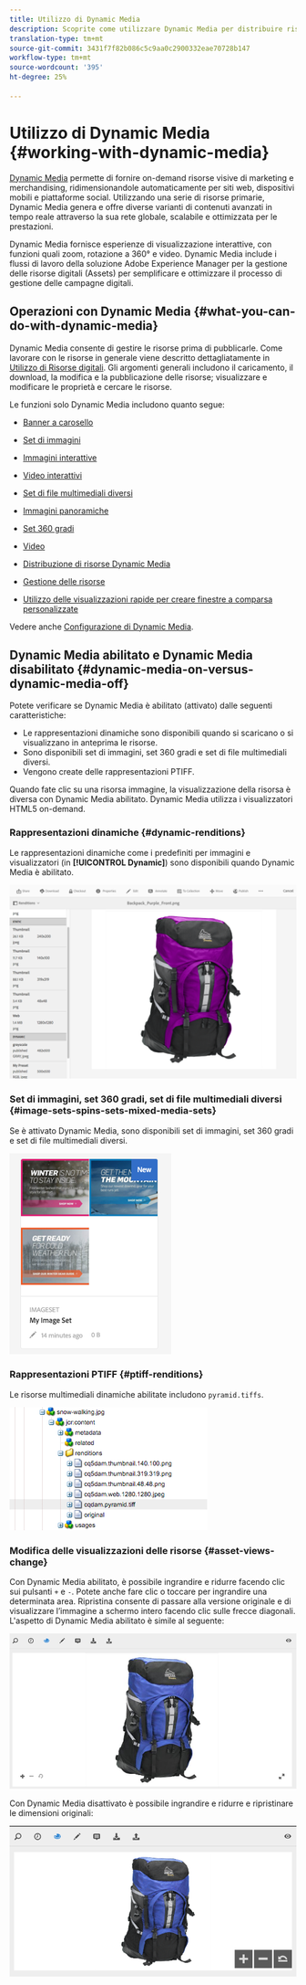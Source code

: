 ```yaml
---
title: Utilizzo di Dynamic Media
description: Scoprite come utilizzare Dynamic Media per distribuire risorse da utilizzare su siti Web, mobili e social network.
translation-type: tm+mt
source-git-commit: 3431f7f82b086c5c9aa0c2900332eae70728b147
workflow-type: tm+mt
source-wordcount: '395'
ht-degree: 25%

---
```



# Utilizzo di Dynamic Media {#working-with-dynamic-media}

[Dynamic Media](https://www.adobe.com/solutions/web-experience-management/dynamic-media.html) permette di fornire on-demand risorse visive di marketing e merchandising, ridimensionandole automaticamente per siti web, dispositivi mobili e piattaforme social. Utilizzando una serie di risorse primarie, Dynamic Media genera e offre diverse varianti di contenuti avanzati in tempo reale attraverso la sua rete globale, scalabile e ottimizzata per le prestazioni.

Dynamic Media fornisce esperienze di visualizzazione interattive, con funzioni quali zoom, rotazione a 360° e video. Dynamic Media include i flussi di lavoro della soluzione Adobe Experience Manager per la gestione delle risorse digitali (Assets) per semplificare e ottimizzare il processo di gestione delle campagne digitali.

<!-- >[!NOTE]
>
>A Community article is available on [Working with Adobe Experience Manager and Dynamic Media](https://helpx.adobe.com/experience-manager/using/aem_dynamic_media.html). -->

## Operazioni con Dynamic Media {#what-you-can-do-with-dynamic-media}

Dynamic Media consente di gestire le risorse prima di pubblicarle. Come lavorare con le risorse in generale viene descritto dettagliatamente in [Utilizzo di Risorse digitali](/help/assets/manage-digital-assets.md). Gli argomenti generali includono il caricamento, il download, la modifica e la pubblicazione delle risorse; visualizzare e modificare le proprietà e cercare le risorse.

Le funzioni solo Dynamic Media includono quanto segue:

* [Banner a carosello](carousel-banners.md)
* [Set di immagini](image-sets.md)
* [Immagini interattive](interactive-images.md)
* [Video interattivi](interactive-videos.md)
* [Set di file multimediali diversi](mixed-media-sets.md)
* [Immagini panoramiche](panoramic-images.md)

* [Set 360 gradi](spin-sets.md)
* [Video](video.md)
* [Distribuzione di risorse Dynamic Media](delivering-dynamic-media-assets.md)
* [Gestione delle risorse](managing-assets.md)
* [Utilizzo delle visualizzazioni rapide per creare finestre a comparsa personalizzate](custom-pop-ups.md)

Vedere anche [Configurazione di Dynamic Media](administering-dynamic-media.md).

<!-- 

OBSOLETE UNTIL INTEGRATING SCENE7 TOPIC GETS A MAJOR UPDATE
>[!NOTE]
>
>To understand the differences between using Dynamic Media and integrating Dynamic Media Classic with AEM, see [Dynamic Media Classic integration versus Dynamic Media](/help/sites-cloud/administering/integrating-scene7.md#aem-scene-integration-versus-dynamic-media).

-->

## Dynamic Media abilitato e Dynamic Media disabilitato {#dynamic-media-on-versus-dynamic-media-off}

Potete verificare se Dynamic Media è abilitato (attivato) dalle seguenti caratteristiche:

* Le rappresentazioni dinamiche sono disponibili quando si scaricano o si visualizzano in anteprima le risorse.
* Sono disponibili set di immagini, set 360 gradi e set di file multimediali diversi.
* Vengono create delle rappresentazioni PTIFF.

Quando fate clic su una risorsa immagine, la visualizzazione della risorsa è diversa con Dynamic Media abilitato. Dynamic Media utilizza i visualizzatori HTML5 on-demand.

### Rappresentazioni dinamiche {#dynamic-renditions}

Le rappresentazioni dinamiche come i predefiniti per immagini e visualizzatori (in **[!UICONTROL Dynamic]**) sono disponibili quando Dynamic Media è abilitato.

![chlimage_1-358](assets/chlimage_1-358.png)

### Set di immagini, set 360 gradi, set di file multimediali diversi {#image-sets-spins-sets-mixed-media-sets}

Se è attivato Dynamic Media, sono disponibili set di immagini, set 360 gradi e set di file multimediali diversi.

![chlimage_1-359](assets/chlimage_1-359.png)

### Rappresentazioni PTIFF {#ptiff-renditions}

Le risorse multimediali dinamiche abilitate includono `pyramid.tiffs`.

![chlimage_1-360](assets/chlimage_1-360.png)

### Modifica delle visualizzazioni delle risorse {#asset-views-change}

Con Dynamic Media abilitato, è possibile ingrandire e ridurre facendo clic sui pulsanti `+` e `-`. Potete anche fare clic o toccare per ingrandire una determinata area. Ripristina consente di passare alla versione originale e di visualizzare l’immagine a schermo intero facendo clic sulle frecce diagonali. L&#39;aspetto di Dynamic Media abilitato è simile al seguente:

![chlimage_1-361](assets/chlimage_1-361.png)

Con Dynamic Media disattivato è possibile ingrandire e ridurre e ripristinare le dimensioni originali:

![chlimage_1-362](assets/chlimage_1-362.png)
